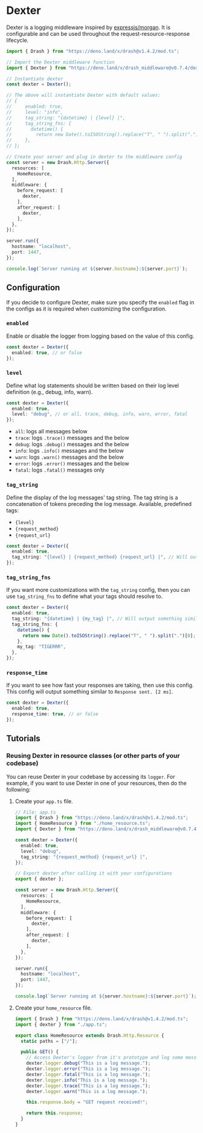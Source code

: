 # Dexter

Dexter is a logging middleware inspired by
[expressjs/morgan](https://github.com/expressjs/morgan). It is configurable and
can be used throughout the request-resource-response lifecycle.

```typescript
import { Drash } from "https://deno.land/x/drash@v1.4.2/mod.ts";

// Import the Dexter middleware function
import { Dexter } from "https://deno.land/x/drash_middleware@v0.7.4/dexter/mod.ts";

// Instantiate dexter
const dexter = Dexter();

// The above will instantiate Dexter with default values:
// {
//     enabled: true,
//     level: "info",
//     tag_string: "{datetime} | {level} |",
//     tag_string_fns: {
//       datetime() {
//         return new Date().toISOString().replace("T", " ").split(".")[0];
//     },
// };

// Create your server and plug in dexter to the middleware config
const server = new Drash.Http.Server({
  resources: [
    HomeResource,
  ],
  middleware: {
    before_request: [
      dexter,
    ],
    after_request: [
      dexter,
    ],
  },
});

server.run({
  hostname: "localhost",
  port: 1447,
});

console.log(`Server running at ${server.hostname}:${server.port}`);
```

## Configuration

If you decide to configure Dexter, make sure you specify the `enabled` flag in
the configs as it is required when customizing the configuration.

### `enabled`

Enable or disable the logger from logging based on the value of this config.

```typescript
const dexter = Dexter({
  enabled: true, // or false
});
```

### `level`

Define what log statements should be written based on their log level definition
(e.g., debug, info, warn).

```typescript
const dexter = Dexter({
  enabled: true,
  level: "debug", // or all, trace, debug, info, warn, error, fatal
});
```

- `all`: logs all messages below
- `trace`: logs `.trace()` messages and the below
- `debug`: logs `.debug()` messages and the below
- `info`: logs `.info()` messages and the below
- `warn`: logs `.warn()` messages and the below
- `error`: logs `.error()` messages and the below
- `fatal`: logs `.fatal()` messages only

### `tag_string`

Define the display of the log messages' tag string. The tag string is a
concatenation of tokens preceding the log message. Available, predefined tags:

- `{level}`
- `{request_method}`
- `{request_url}`

```typescript
const dexter = Dexter({
  enabled: true,
  tag_string: "{level} | {request_method} {request_url} |", // Will output something similar to "INFO | GET /home | The log message."
});
```

### `tag_string_fns`

If you want more customizations with the `tag_string` config, then you can use
`tag_string_fns` to define what your tags should resolve to.

```typescript
const dexter = Dexter({
  enabled: true,
  tag_string: "{datetime} | {my_tag} |", // Will output something similar to "2020-07-12 10:32:14 | TIGERRR | The log message."
  tag_string_fns: {
    datetime() {
      return new Date().toISOString().replace("T", " ").split(".")[0];
    },
    my_tag: "TIGERRR",
  },
});
```

### `response_time`

If you want to see how fast your responses are taking, then use this config.
This config will output something similar to `Response sent. [2 ms]`.

```typescript
const dexter = Dexter({
  enabled: true,
  response_time: true, // or false
});
```

## Tutorials

### Reusing Dexter in resource classes (or other parts of your codebase)

You can reuse Dexter in your codebase by accessing its `logger`. For example, if
you want to use Dexter in one of your resources, then do the following:

1. Create your `app.ts` file.

   ```typescript
   // File: app.ts
   import { Drash } from "https://deno.land/x/drash@v1.4.2/mod.ts";
   import { HomeResource } from "./home_resource.ts";
   import { Dexter } from "https://deno.land/x/drash_middleware@v0.7.4/dexter.ts";

   const dexter = Dexter({
     enabled: true,
     level: "debug",
     tag_string: "{request_method} {request_url} |",
   });

   // Export dexter after calling it with your configurations
   export { dexter };

   const server = new Drash.Http.Server({
     resources: [
       HomeResource,
     ],
     middleware: {
       before_request: [
         dexter,
       ],
       after_request: [
         dexter,
       ],
     },
   });

   server.run({
     hostname: "localhost",
     port: 1447,
   });

   console.log(`Server running at ${server.hostname}:${server.port}`);
   ```

2. Create your `home_resource` file.

   ```typescript
   import { Drash } from "https://deno.land/x/drash@v1.4.2/mod.ts";
   import { dexter } from "./app.ts";

   export class HomeResource extends Drash.Http.Resource {
     static paths = ["/"];

     public GET() {
       // Access Dexter's logger from it's prototype and log some messages
       dexter.logger.debug("This is a log message.");
       dexter.logger.error("This is a log message.");
       dexter.logger.fatal("This is a log message.");
       dexter.logger.info("This is a log message.");
       dexter.logger.trace("This is a log message.");
       dexter.logger.warn("This is a log message.");

       this.response.body = "GET request received!";

       return this.response;
     }
   }
   ```

